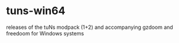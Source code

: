 # tuns-win64
releases of the tuNs modpack (1+2) and accompanying gzdoom and freedoom for Windows systems

